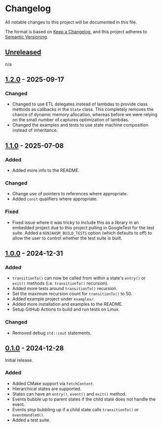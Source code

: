 # Changelog

All notable changes to this project will be documented in this file.

The format is based on [Keep a Changelog](https://keepachangelog.com/en/1.1.0/),
and this project adheres to [Semantic Versioning](https://semver.org/spec/v2.0.0.html).

## [Unreleased]

n/a

## [1.2.0] - 2025-09-17

### Changed

- Changed to use ETL delegates instead of lambdas to provide class methods as callbacks in the `State` class. This completely removes the chance of dynamic memory allocation, whereas before we were relying on the small number of captures optimization of lambdas.
- Changed the examples and tests to use state machine composition instead of inheritance.

## [1.1.0] - 2025-07-08

### Added

- Added more info to the README.

### Changed

- Change use of pointers to references where appropriate.
- Added `const` qualifiers where appropriate.

### Fixed

- Fixed issue where it was tricky to include this as a library in an embedded project due to this project pulling in GoogleTest for the test suite. Added a `NINJAHSM_BUILD_TESTS` option (which defaults to off) to allow the user to control whether the test suite is built.

## [1.0.0] - 2024-12-31

### Added

- `transitionTo()` can now be called from within a state's `entry()` or `exit()` methods (i.e. `transitionTo()` recursion).
- Added more tests around `transitionTo()` recursion.
- Set the maximum recursion count for `transitionTo()` to 50.
- Added example project under `examples/`.
- Added more installation and examples to the README.
- Setup GitHub Actions to build and run tests on Linux.

### Changed

- Removed debug `std::cout` statements.

## [0.1.0] - 2024-12-28

Initial release.

### Added

- Added CMake support via `FetchContent`.
- Hierarchical states are supported.
- States can have an `entry()`, `event()` and `exit()` method.
- Events bubble up to parent states if the child state does not handle the event.
- Events stop bubbling up if a child state calls `transitionTo()` or `eventHandled()`.
- Added a test suite.

[unreleased]: https://github.com/gbmhunter/NinjaHSM/compare/v1.2.0...HEAD
[1.2.0]: https://github.com/gbmhunter/NinjaHSM/compare/v1.1.0...v1.2.0
[1.1.0]: https://github.com/gbmhunter/NinjaHSM/compare/v1.0.0...v1.1.0
[1.0.0]: https://github.com/gbmhunter/NinjaHSM/compare/v0.1.0...v1.0.0
[0.1.0]: https://github.com/gbmhunter/NinjaHSM/releases/tag/v0.1.0
